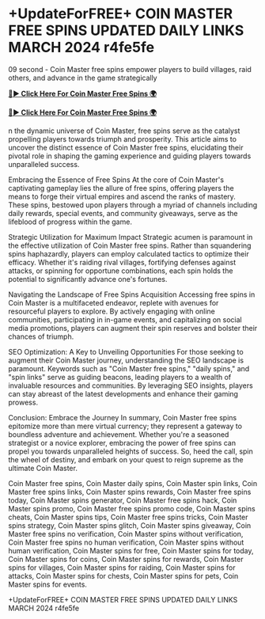 # +UpdateForFREE+ COIN MASTER FREE SPINS UPDATED DAILY LINKS MARCH 2024 r4fe5fe

09 second - Coin Master free spins empower players to build villages, raid others, and advance in the game strategically

[**🔴► Click Here For Coin Master Free Spins 🌍**](https://sur-prize.online/)

[**🔴► Click Here For Coin Master Free Spins 🌍**](https://sur-prize.online/)
 

n the dynamic universe of Coin Master, free spins serve as the catalyst propelling players towards triumph and prosperity. This article aims to uncover the distinct essence of Coin Master free spins, elucidating their pivotal role in shaping the gaming experience and guiding players towards unparalleled success.

Embracing the Essence of Free Spins
At the core of Coin Master's captivating gameplay lies the allure of free spins, offering players the means to forge their virtual empires and ascend the ranks of mastery. These spins, bestowed upon players through a myriad of channels including daily rewards, special events, and community giveaways, serve as the lifeblood of progress within the game.

Strategic Utilization for Maximum Impact
Strategic acumen is paramount in the effective utilization of Coin Master free spins. Rather than squandering spins haphazardly, players can employ calculated tactics to optimize their efficacy. Whether it's raiding rival villages, fortifying defenses against attacks, or spinning for opportune combinations, each spin holds the potential to significantly advance one's fortunes.

Navigating the Landscape of Free Spins Acquisition
Accessing free spins in Coin Master is a multifaceted endeavor, replete with avenues for resourceful players to explore. By actively engaging with online communities, participating in in-game events, and capitalizing on social media promotions, players can augment their spin reserves and bolster their chances of triumph.

SEO Optimization: A Key to Unveiling Opportunities
For those seeking to augment their Coin Master journey, understanding the SEO landscape is paramount. Keywords such as "Coin Master free spins," "daily spins," and "spin links" serve as guiding beacons, leading players to a wealth of invaluable resources and communities. By leveraging SEO insights, players can stay abreast of the latest developments and enhance their gaming prowess.

Conclusion: Embrace the Journey
In summary, Coin Master free spins epitomize more than mere virtual currency; they represent a gateway to boundless adventure and achievement. Whether you're a seasoned strategist or a novice explorer, embracing the power of free spins can propel you towards unparalleled heights of success. So, heed the call, spin the wheel of destiny, and embark on your quest to reign supreme as the ultimate Coin Master.

Coin Master free spins, Coin Master daily spins, Coin Master spin links, Coin Master free spins links, Coin Master spins rewards, Coin Master free spins today, Coin Master spins generator, Coin Master free spins hack, Coin Master spins promo, Coin Master free spins promo code, Coin Master spins cheats, Coin Master spins tips, Coin Master free spins tricks, Coin Master spins strategy, Coin Master spins glitch, Coin Master spins giveaway, Coin Master free spins no verification, Coin Master spins without verification, Coin Master free spins no human verification, Coin Master spins without human verification, Coin Master spins for free, Coin Master spins for today, Coin Master spins for coins, Coin Master spins for rewards, Coin Master spins for villages, Coin Master spins for raiding, Coin Master spins for attacks, Coin Master spins for chests, Coin Master spins for pets, Coin Master spins for events.

+UpdateForFREE+ COIN MASTER FREE SPINS UPDATED DAILY LINKS MARCH 2024 r4fe5fe

